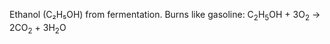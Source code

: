 Ethanol (C₂H₅OH) from fermentation. Burns like gasoline: C<sub>2</sub>H<sub>5</sub>OH + 3O<sub>2</sub> → 2CO<sub>2</sub> + 3H<sub>2</sub>O
